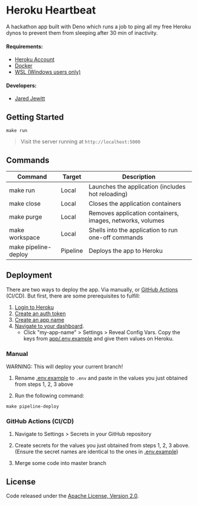 # Heroku Heartbeat

A hackathon app built with Deno which runs a job to ping all my free Heroku dynos to prevent them from sleeping after 
30 min of inactivity.

#### Requirements:

- [Heroku Account](https://signup.heroku.com/)
- [Docker](https://www.docker.com/)
- [WSL (Windows users only)](https://docs.microsoft.com/en-us/windows/wsl/install-win10)

#### Developers:

- [Jared Jewitt](https://jared-jewitt.github.io/)

## Getting Started

```
make run
```

> Visit the server running at `http://localhost:5000`

## Commands

| Command              | Target   | Description                                               |
|----------------------|----------|-----------------------------------------------------------|
| make run             | Local    | Launches the application (includes hot reloading)         |
| make close           | Local    | Closes the application containers                         |
| make purge           | Local    | Removes application containers, images, networks, volumes |
| make workspace       | Local    | Shells into the application to run one-off commands       |
| make pipeline-deploy | Pipeline | Deploys the app to Heroku                                 |

## Deployment

There are two ways to deploy the app. Via manually, or [GitHub Actions](https://github.com/features/actions) (CI/CD). 
But first, there are some prerequisites to fulfill:

1. [Login to Heroku](https://id.heroku.com/login)
2. [Create an auth token](https://dashboard.heroku.com/account/applications/authorizations/new)
3. [Create an app name](https://dashboard.heroku.com/new-app)
4. [Navigate to your dashboard](https://dashboard.heroku.com/apps).
    - Click "my-app-name" > Settings > Reveal Config Vars.
    Copy the keys from [app/.env.example](app/.env.example)
    and give them values on Heroku.

### Manual

WARNING: This will deploy your current branch!

1. Rename [.env.example](.env.example) to `.env` and paste in the values you just obtained from steps 1, 2, 3 above

2. Run the following command:

```
make pipeline-deploy
```

### GitHub Actions (CI/CD)

1. Navigate to Settings > Secrets in your GitHub repository

2. Create secrets for the values you just obtained from steps 1, 2, 3 above. 
(Ensure the secret names are identical to the ones in [.env.example](.env.example))

3. Merge some code into master branch

## License

Code released under the [Apache License, Version 2.0](LICENSE).
